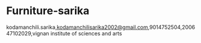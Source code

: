 # Furniture-sarika
kodamanchili.sarika,kodamanchilisarika2002@gmail.com,9014752504,200647102029,vignan institute of sciences and arts
